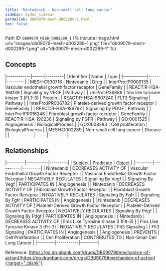 ```yaml
---
title: "Nintedanib - Non-small cell lung cancer"
sidebar: mydoc_sidebar
permalink: db09079-mesh-d002289-1.html
toc: false 
---
```



Path ID: `DB09079_MESH_D002289_1`
{% include image.html url="images/db09079-mesh-d002289-1.png" file="db09079-mesh-d002289-1.png" alt="db09079-mesh-d002289-1" %}

## Concepts

|------------|------|---------|
| Identifier | Name | Type    |
|------------|------|---------|
| MESH:C530716 | Nintedanib | Drug |
| InterPro:IPR009135 | Vascular endothelial growth factor receptor | GeneFamily |
| REACT:R-HSA-194138 | Signaling by VEGF | Pathway |
| UniProt:P36888 | fms like tyrosine kinase 3 (FLT-3) | Protein |
| REACT:R-HSA-9607240 | FLT3 Signaling | Pathway |
| InterPro:IPR006782 | Platelet-derived growth factor receptor | GeneFamily |
| REACT:R-HSA-186797 | Signaling by PDGF | Pathway |
| InterPro:IPR016248 | Fibroblast growth factor receptor | GeneFamily |
| REACT:R-HSA-190236 | Signaling by FGFR | Pathway |
| GO:0001525 | Angiogenesis | BiologicalProcess |
| GO:0008283 | Cell proliferation | BiologicalProcess |
| MESH:D002289 | Non-small cell lung cancer | Disease |
|------------|------|---------|

## Relationships

|---------|-----------|---------|
| Subject | Predicate | Object  |
|---------|-----------|---------|
| Nintedanib | DECREASES ACTIVITY OF | Vascular Endothelial Growth Factor Receptor |
| Vascular Endothelial Growth Factor Receptor | NEGATIVELY REGULATES | Signaling By Vegf |
| Signaling By Vegf | PARTICIPATES IN | Angiogenesis |
| Nintedanib | DECREASES ACTIVITY OF | Fibroblast Growth Factor Receptor |
| Fibroblast Growth Factor Receptor | NEGATIVELY REGULATES | Signaling By Fgfr |
| Signaling By Fgfr | PARTICIPATES IN | Angiogenesis |
| Nintedanib | DECREASES ACTIVITY OF | Platelet-Derived Growth Factor Receptor |
| Platelet-Derived Growth Factor Receptor | NEGATIVELY REGULATES | Signaling By Pdgf |
| Signaling By Pdgf | PARTICIPATES IN | Angiogenesis |
| Nintedanib | DECREASES ACTIVITY OF | Fms Like Tyrosine Kinase 3 (Flt-3) |
| Fms Like Tyrosine Kinase 3 (Flt-3) | NEGATIVELY REGULATES | Flt3 Signaling |
| Flt3 Signaling | PARTICIPATES IN | Angiogenesis |
| Angiogenesis | PREVENTS | Cell Proliferation |
| Cell Proliferation | CONTRIBUTES TO | Non-Small Cell Lung Cancer |
|---------|-----------|---------|

Reference: [https://go.drugbank.com/drugs/DB09079#mechanism-of-action](https://go.drugbank.com/drugs/DB09079#mechanism-of-action){:target="_blank"}